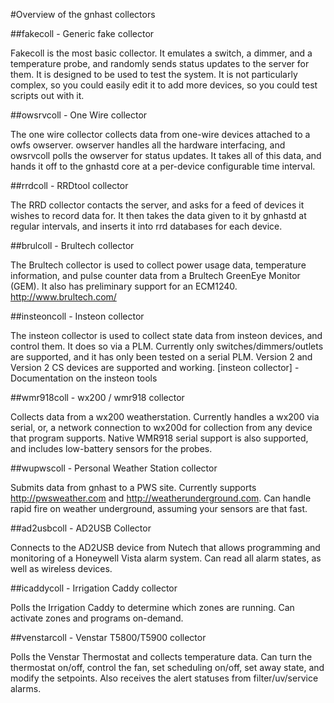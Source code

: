 #Overview of the gnhast collectors

##fakecoll - Generic fake collector

Fakecoll is the most basic collector.  It emulates a switch, a dimmer, and a temperature probe, and randomly sends status updates to the server for them.  It is designed to be used to test the system.  It is not particularly complex, so you could easily edit it to add more devices, so you could test scripts out with it.

##owsrvcoll - One Wire collector

The one wire collector collects data from one-wire devices attached to a owfs owserver.  owserver handles all the hardware interfacing, and owsrvcoll polls the owserver for status updates.  It takes all of this data, and hands it off to the gnhastd core at a per-device configurable time interval.

##rrdcoll - RRDtool collector

The RRD collector contacts the server, and asks for a feed of devices it wishes to record data for.  It then takes the data given to it by gnhastd at regular intervals, and inserts it into rrd databases for each device.

##brulcoll - Brultech collector

The Brultech collector is used to collect power usage data, temperature information, and pulse counter data from a Brultech GreenEye Monitor (GEM).  It also has preliminary support for an ECM1240. http://www.brultech.com/

##insteoncoll - Insteon collector

The insteon collector is used to collect state data from insteon devices, and control them.  It does so via a PLM. Currently only switches/dimmers/outlets are supported, and it has only been tested on a serial PLM.  Version 2 and Version 2 CS devices are supported and working.
[insteon collector] - Documentation on the insteon tools

##wmr918coll - wx200 / wmr918 collector

Collects data from a wx200 weatherstation.  Currently handles a wx200 via serial, or, a network connection to wx200d for collection from any device that program supports.  Native WMR918 serial support is also supported, and includes low-battery sensors for the probes.

##wupwscoll - Personal Weather Station collector

Submits data from gnhast to a PWS site.  Currently supports http://pwsweather.com and http://weatherunderground.com.  Can handle rapid fire on weather underground, assuming your sensors are that fast.

##ad2usbcoll - AD2USB Collector

Connects to the AD2USB device from Nutech that allows programming and monitoring of a Honeywell Vista alarm system.  Can read all alarm states, as well as wireless devices.

##icaddycoll - Irrigation Caddy collector

Polls the Irrigation Caddy to determine which zones are running.  Can activate zones and programs on-demand.

##venstarcoll - Venstar T5800/T5900 collector

Polls the Venstar Thermostat and collects temperature data.  Can turn the thermostat on/off, control the fan, set scheduling on/off, set away state, and modify the setpoints.  Also receives the alert statuses from filter/uv/service alarms.